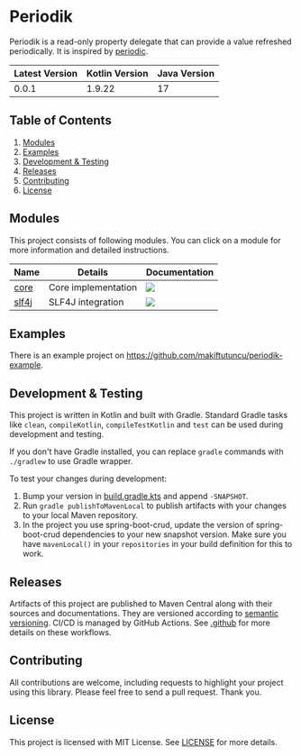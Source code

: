 # Periodik

Periodik is a read-only property delegate that can provide a value refreshed periodically. It is inspired by [periodic](https://github.com/dvgica/periodic).

| Latest Version | Kotlin Version | Java Version |
|----------------|----------------|--------------|
| 0.0.1          | 1.9.22         | 17           |

## Table of Contents

1. [Modules](#modules)
2. [Examples](#examples)
3. [Development & Testing](#development--testing)
4. [Releases](#releases)
5. [Contributing](#contributing)
6. [License](#license)

## Modules

This project consists of following modules. You can click on a module for more information and detailed instructions.

| Name                     | Details             | Documentation                                                                                                                                                                 |
|--------------------------|---------------------|-------------------------------------------------------------------------------------------------------------------------------------------------------------------------------|
| [core](core/README.md)   | Core implementation | [![](https://img.shields.io/badge/docs-0.0.1-brightgreen.svg?style=for-the-badge&logo=kotlin&color=0095d5&labelColor=333333)](https://javadoc.io/doc/dev.akif/periodik-core)  |
| [slf4j](slf4j/README.md) | SLF4J integration   | [![](https://img.shields.io/badge/docs-0.0.1-brightgreen.svg?style=for-the-badge&logo=kotlin&color=0095d5&labelColor=333333)](https://javadoc.io/doc/dev.akif/periodik-slf4j) |

## Examples

There is an example project on https://github.com/makiftutuncu/periodik-example.

## Development & Testing

This project is written in Kotlin and built with Gradle. Standard Gradle tasks like `clean`, `compileKotlin`, `compileTestKotlin` and `test` can be used during development and testing.

If you don't have Gradle installed, you can replace `gradle` commands with `./gradlew` to use Gradle wrapper.

To test your changes during development:

1. Bump your version in [build.gradle.kts](build.gradle.kts#L9) and append `-SNAPSHOT`.
2. Run `gradle publishToMavenLocal` to publish artifacts with your changes to your local Maven repository.
3. In the project you use spring-boot-crud, update the version of spring-boot-crud dependencies to your new snapshot version. Make sure you have `mavenLocal()` in your `repositories` in your build definition for this to work.

## Releases

Artifacts of this project are published to Maven Central along with their sources and documentations. They are versioned according to [semantic versioning](https://semver.org). CI/CD is managed by GitHub Actions. See [.github](.github) for more details on these workflows.

## Contributing

All contributions are welcome, including requests to highlight your project using this library. Please feel free to send a pull request. Thank you.

## License

This project is licensed with MIT License. See [LICENSE](LICENSE) for more details.

